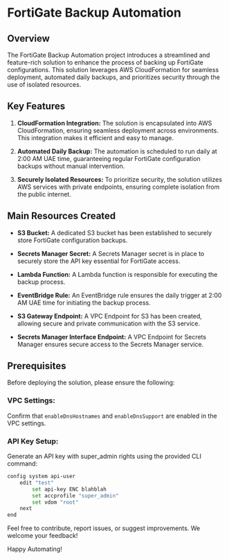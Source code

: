 # FortiGate Backup Automation

## Overview

The FortiGate Backup Automation project introduces a streamlined and feature-rich solution to enhance the process of backing up FortiGate configurations. This solution leverages AWS CloudFormation for seamless deployment, automated daily backups, and prioritizes security through the use of isolated resources.

## Key Features

1. **CloudFormation Integration:**
   The solution is encapsulated into AWS CloudFormation, ensuring seamless deployment across environments. This integration makes it efficient and easy to manage.

2. **Automated Daily Backup:**
   The automation is scheduled to run daily at 2:00 AM UAE time, guaranteeing regular FortiGate configuration backups without manual intervention.

3. **Securely Isolated Resources:**
   To prioritize security, the solution utilizes AWS services with private endpoints, ensuring complete isolation from the public internet.

## Main Resources Created

- **S3 Bucket:**
  A dedicated S3 bucket has been established to securely store FortiGate configuration backups.

- **Secrets Manager Secret:**
  A Secrets Manager secret is in place to securely store the API key essential for FortiGate access.

- **Lambda Function:**
  A Lambda function is responsible for executing the backup process.

- **EventBridge Rule:**
  An EventBridge rule ensures the daily trigger at 2:00 AM UAE time for initiating the backup process.

- **S3 Gateway Endpoint:**
  A VPC Endpoint for S3 has been created, allowing secure and private communication with the S3 service.

- **Secrets Manager Interface Endpoint:**
  A VPC Endpoint for Secrets Manager ensures secure access to the Secrets Manager service.

## Prerequisites

Before deploying the solution, please ensure the following:

### VPC Settings:

Confirm that `enableDnsHostnames` and `enableDnsSupport` are enabled in the VPC settings.

### API Key Setup:

Generate an API key with super_admin rights using the provided CLI command:

```bash
config system api-user
    edit "test"
        set api-key ENC blahblah
        set accprofile "super_admin"
        set vdom "root"
    next
end
```

Feel free to contribute, report issues, or suggest improvements. We welcome your feedback!

Happy Automating!
